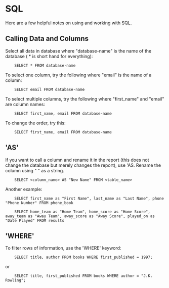 # **SQL**

Here are a few helpful notes on using and working with SQL.

## **Calling Data and Columns**

Select all data in database where "database-name" is the name of the database ( * is short hand for everything):

        SELECT * FROM database-name

To select one column, try the following where "email" is the name of a column:

        SELECT email FROM database-name

To select multiple columns, try the following where "first_name" and "email" are column names:

        SELECT first_name, email FROM database-name

To change the order, try this:

        SELECT first_name, email FROM database-name

## **'AS'**

If you want to call a column and rename it in the report (this does not change the database but merely changes the report), use 'AS.  Rename the column using " " as a string.

        SELECT <column_name> AS "New Name" FROM <table_name>

Another example:

        SELECT first_name as "First Name", last_name as "Last Name", phone "Phone Number" FROM phone_book

        SELECT home_team as "Home Team", home_score as "Home Score", away_team as "Away Team", away_score as "Away Score", played_on as "Date Played" FROM results

## **'WHERE'**

To filter rows of information, use the 'WHERE' keyword:

        SELECT title, author FROM books WHERE first_published = 1997;

or 

        SELECT title, first_published FROM books WHERE author = "J.K. Rowling";